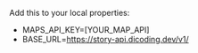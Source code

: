 Add this to your local properties:<br>
- MAPS_API_KEY=[YOUR_MAP_API] <br>
- BASE_URL=https://story-api.dicoding.dev/v1/

